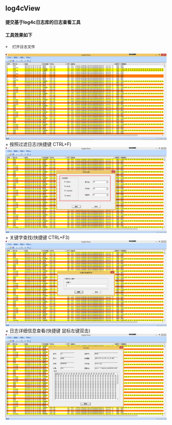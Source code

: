 ## log4cView
 #### 提交基于log4c日志库的日志查看工具
 #### 工具效果如下
    +  打开日志文件 
![open](https://github.com/RyanLiuF/log4cView/blob/master/img/open.png)
    + 按照过滤日志(快捷键 CTRL+F) 
![filter](https://github.com/RyanLiuF/log4cView/blob/master/img/filter.png)
    + 关键字查找(快捷键 CTRL+F3)   
![look](https://github.com/RyanLiuF/log4cView/blob/master/img/look.png)
    + 日志详细信息查看(快捷键 鼠标左键双击) 
![detail](https://github.com/RyanLiuF/log4cView/blob/master/img/detail.png)
